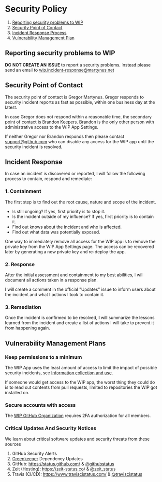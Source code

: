 # Security Policy

1. [Reporting security problems to WIP](#reporting)
2. [Security Point of Contact](#contact)
3. [Incident Response Process](#process)
4. [Vulnerability Management Plan](#vulnerability-management)

<a name="reporting"></a>
## Reporting security problems to WIP

**DO NOT CREATE AN ISSUE** to report a security problems. Instead please
send an email to wip.incident-response@martynus.net

<a name="contact"></a>
## Security Point of Contact

The security point of contact is Gregor Martynus. Gregor responds to security
incident reports as fast as possible, within one business day at the latest.

In case Gregor does not respond within a reasonable time, the secondary point
of contact is [Brandon Keepers](https://github.com/bkeepers). Brandon is the
only other person with administrative access to the WIP App Settings.

If neither Gregor nor Brandon responds then please contact support@github.com
who can disable any access for the WIP app until the security incident is resolved.

<a name="process"></a>
## Incident Response

In case an incident is discovered or reported, I will follow the following
process to contain, respond and remediate:

### 1. Containment

The first step is to find out the root cause, nature and scope of the incident.

- Is still ongoing? If yes, first priority is to stop it.
- Is the incident outside of my influence? If yes, first priority is to contain it.
- Find out knows about the incident and who is affected.
- Find out what data was potentially exposed.

One way to immediately remove all access for the WIP app is to remove the
private key from the WIP App Settings page. The access can be recovered later
by generating a new private key and re-deploy the app.

### 2. Response

After the initial assessment and containment to my best abilities, I will
document all actions taken in a response plan.

I will create a comment in the official "Updates" issue to inform users about
the incident and what I actions I took to contain it.

### 3. Remediation

Once the incident is confirmed to be resolved, I will summarize the lessons
learned from the incident and create a list of actions I will take to prevent
it from happening again.

<a name="vulnerability-management"></a>
## Vulnerability Management Plans

### Keep permissions to a minimum

The WIP App uses the least amount of access to limit the impact of possible
security incidents, see [Information collection and use](PRIVACY.md#information-collection-and-use).

If someone would get access to the WIP app, the worst thing they could do is to
read out contents from pull requests, limited to repositories the WIP got
installed on.

### Secure accounts with access

The [WIP GitHub Organization](https://github.com/wip) requires 2FA authorization
for all members.

### Critical Updates And Security Notices

We learn about critical software updates and security threats from these sources

1. GitHub Security Alerts
2. [Greenkeeper](https://greenkeeper.io/) Dependency Updates
3. GitHub: https://status.github.com/ & [@githubstatus](https://twitter.com/githubstatus)
4. Zeit (Hosting): https://zeit-status.co/ & [@zeit_status](https://twitter.com/zeit_status)
5. Travis (CI/CD): https://www.traviscistatus.com/ & [@traviscistatus](https://twitter.com/traviscistatus)
